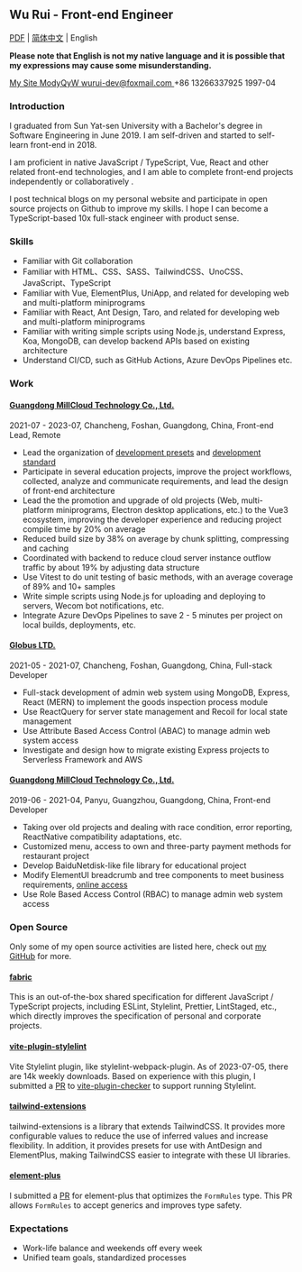 ## Wu Rui - Front-end Engineer

[PDF](./Wu%20Rui%20-%20Frontend%20Engineer.pdf) | [简体中文](./index.zh-CN.md) | English

**Please note that English is not my native language and it is possible that my expressions may cause some misunderstanding.**

<div class="flex flex-wrap">
  <a href="https://modyqyw.github.io" class="flex items-center mr-2">
    <iconify-icon icon="carbon:home" class="mr-1"></iconify-icon>
    My Site
  </a>
  <a href="https://github.com/ModyQyW" class="flex items-center mx-2">
    <iconify-icon icon="carbon:logo-github" class="mr-1"></iconify-icon>
    ModyQyW
  </a>
  <a href="mailto:wurui-dev@foxmail.com" class="flex items-center mx-2">
    <iconify-icon icon="carbon:email" class="mr-1"></iconify-icon>
    wurui-dev@foxmail.com
  </a>
  <span class="flex items-center mx-2">
    <iconify-icon icon="carbon:phone" class="mr-1"></iconify-icon>
    +86 13266337925
  </span>
  <span class="flex items-center mx-2">
    <iconify-icon icon="icon-park-outline:birthday-cake" class="mr-1"></iconify-icon>
    1997-04
  </span>
</div>

### Introduction

I graduated from Sun Yat-sen University with a Bachelor's degree in Software Engineering in June 2019. I am self-driven and started to self-learn front-end in 2018.

I am proficient in native JavaScript / TypeScript, Vue, React and other related front-end technologies, and I am able to complete front-end projects independently or collaboratively .

I post technical blogs on my personal website and participate in open source projects on Github to improve my skills. I hope I can become a TypeScript-based 10x full-stack engineer with product sense.

### Skills

- Familiar with Git collaboration
- Familiar with HTML、CSS、SASS、TailwindCSS、UnoCSS、JavaScript、TypeScript
- Familiar with Vue, ElementPlus, UniApp, and related for developing web and multi-platform miniprograms
- Familiar with React, Ant Design, Taro, and related for developing web and multi-platform miniprograms
- Familiar with writing simple scripts using Node.js, understand Express, Koa, MongoDB, can develop backend APIs based on existing architecture
- Understand CI/CD, such as GitHub Actions, Azure DevOps Pipelines etc.

### Work

#### [Guangdong MillCloud Technology Co., Ltd.](https://www.millcloud.cn/)

<p class="text-gray-500">2021-07 - 2023-07, Chancheng, Foshan, Guangdong, China, Front-end Lead, Remote</p>

- Lead the organization of [development presets](https://github.com/MillCloud/presets) and [development standard](https://millcloud.github.io/standard)
- Participate in several education projects, improve the project workflows, collected, analyze and communicate requirements, and lead the design of front-end architecture
- Lead the the promotion and upgrade of old projects (Web, multi-platform miniprograms, Electron desktop applications, etc.) to the Vue3 ecosystem, improving the developer experience and reducing project compile time by 20% on average
- Reduced build size by 38% on average by chunk splitting, compressing and caching
- Coordinated with backend to reduce cloud server instance outflow traffic by about 19% by adjusting data structure
- Use Vitest to do unit testing of basic methods, with an average coverage of 89% and 10+ samples
- Write simple scripts using Node.js for uploading and deploying to servers, Wecom bot notifications, etc.
- Integrate Azure DevOps Pipelines to save 2 - 5 minutes per project on local builds, deployments, etc.

#### [Globus LTD.](https://globus-china.com/)

<p class="text-gray-500 my-2">2021-05 - 2021-07, Chancheng, Foshan, Guangdong, China, Full-stack Developer</p>

- Full-stack development of admin web system using MongoDB, Express, React (MERN) to implement the goods inspection process module
- Use ReactQuery for server state management and Recoil for local state management
- Use Attribute Based Access Control (ABAC) to manage admin web system access
- Investigate and design how to migrate existing Express projects to Serverless Framework and AWS

#### [Guangdong MillCloud Technology Co., Ltd.](https://www.millcloud.cn/)

<p class="text-gray-500 my-2">2019-06 - 2021-04, Panyu, Guangzhou, Guangdong, China, Front-end Developer</p>

- Taking over old projects and dealing with race condition, error reporting, ReactNative compatibility adaptations, etc.
- Customized menu, access to own and three-party payment methods for restaurant project
- Develop BaiduNetdisk-like file library for educational project
- Modify ElementUI breadcrumb and tree components to meet business requirements, [online access](https://gitee.com/MillCloud/element)
- Use Role Based Access Control (RBAC) to manage admin web system access

### Open Source

Only some of my open source activities are listed here, check out [my GitHub](https://github.com/ModyQyW) for more.

#### [fabric](https://github.com/ModyQyW/fabric)

This is an out-of-the-box shared specification for different JavaScript / TypeScript projects, including ESLint, Stylelint, Prettier, LintStaged, etc., which directly improves the specification of personal and corporate projects.

#### [vite-plugin-stylelint](https://github.com/ModyQyW/vite-plugin-stylelint)

Vite Stylelint plugin, like stylelint-webpack-plugin. As of 2023-07-05, there are 14k weekly downloads. Based on experience with this plugin, I submitted a [PR](https://github.com/fi3ework/vite-plugin-checker/pull/158) to [vite-plugin-checker](https://github.com/fi3ework/vite-plugin-checker) to support running Stylelint.

#### [tailwind-extensions](https://github.com/ModyQyW/tailwind-extensions)

tailwind-extensions is a library that extends TailwindCSS. It provides more configurable values to reduce the use of inferred values and increase flexibility. In addition, it provides presets for use with AntDesign and ElementPlus, making TailwindCSS easier to integrate with these UI libraries.

#### [element-plus](https://github.com/element-plus/element-plus)

I submitted a [PR](https://github.com/element-plus/element-plus/pull/12549) for element-plus that optimizes the `FormRules` type. This PR allows `FormRules` to accept generics and improves type safety.

### Expectations

- Work-life balance and weekends off every week
- Unified team goals, standardized processes

<script src="https://cdn.jsdelivr.net/npm/@unocss/runtime"></script>
<script src="https://cdn.jsdelivr.net/npm/iconify-icon/dist/iconify-icon.min.js"></script>
